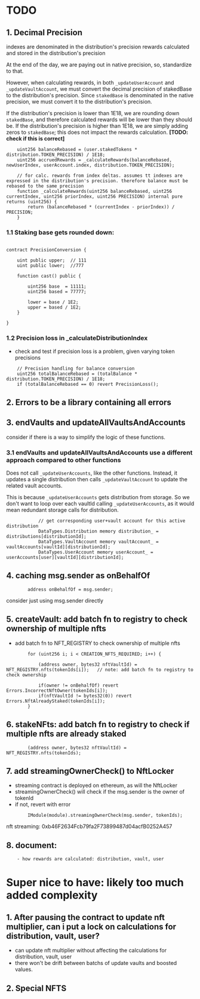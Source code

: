# TODO

## 1. Decimal Precision

indexes are denominated in the distribution's precision
rewards calculated and stored in the distribution's precision

At the end of the day, we are paying out in native precision, so, standardize to that.

However, when calculating rewards, in both `_updateUserAccount` and `_updateVaultAccount`, we must convert the decimal precision of stakedBase to the distribution's precision.
Since `stakedBase` is denominated in the native precision, we must convert it to the distribution's precision.

If the distribution's precision is lower than 1E18, we are rounding down `stakedBase`, and therefore calculated rewards will be lower than they should be.
If the distribution's precision is higher than 1E18, we are simply adding zeros to `stakedBase`; this does not impact the rewards calculation. **[TODO: check if this is correct]**

```solidity
    uint256 balanceRebased = (user.stakedTokens * distribution.TOKEN_PRECISION) / 1E18;
    uint256 accruedRewards = _calculateRewards(balanceRebased, newUserIndex, userAccount.index, distribution.TOKEN_PRECISION);
                
    // for calc. rewards from index deltas. assumes tt indexes are expressed in the distribution's precision. therefore balance must be rebased to the same precision
    function _calculateRewards(uint256 balanceRebased, uint256 currentIndex, uint256 priorIndex, uint256 PRECISION) internal pure returns (uint256) {
        return (balanceRebased * (currentIndex - priorIndex)) / PRECISION;
    }

```

### 1.1 Staking base gets rounded down:

```solidity

contract PrecisionConversion {

    uint public upper;  // 111
    uint public lower;  //777

    function cast() public {
        
        uint256 base  = 11111;
        uint256 based = 77777;
        
        lower = base / 1E2;
        upper = based / 1E2;
    }

}
```

### 1.2 Precision loss in _calculateDistributionIndex

- check and test if precision loss is a problem, given varying token precisions

```solidity
    // Precision handling for balance conversion
    uint256 totalBalanceRebased = (totalBalance * distribution.TOKEN_PRECISION) / 1E18;
    if (totalBalanceRebased == 0) revert PrecisionLoss();
```

## 2. Errors to be a library containing all errors

## 3. endVaults and updateAllVaultsAndAccounts

consider if there is a way to simplify the logic of these functions.

### 3.1 endVaults and updateAllVaultsAndAccounts use a different approach compared to other functions

Does not call `_updateUserAccounts`, like the other functions.
Instead, it updates a single distribution then calls `_updateVaultAccount` to update the related vault accounts.

This is because `_updateUserAccounts` gets distribution from storage. So we don't want to loop over each vaultId calling `_updateUserAccounts`, as it would mean redundant storage calls for distribution.
```solidity
            // get corresponding user+vault account for this active distribution 
            DataTypes.Distribution memory distribution_ = distributions[distributionId];
            DataTypes.VaultAccount memory vaultAccount_ = vaultAccounts[vaultId][distributionId];
            DataTypes.UserAccount memory userAccount_ = userAccounts[user][vaultId][distributionId];
```

## 4. caching msg.sender as onBehalfOf

```solidity
        address onBehalfOf = msg.sender;
```
consider just using msg.sender directly

## 5. createVault: add batch fn to registry to check ownership of multiple nfts

- add batch fn to NFT_REGISTRY to check ownership of multiple nfts

```solidity
        for (uint256 i; i < CREATION_NFTS_REQUIRED; i++) {

            (address owner, bytes32 nftVaultId) = NFT_REGISTRY.nfts(tokenIds[i]);   // note: add batch fn to registry to check ownership
            
            if(owner != onBehalfOf) revert Errors.IncorrectNftOwner(tokenIds[i]);
            if(nftVaultId != bytes32(0)) revert Errors.NftAlreadyStaked(tokenIds[i]);
        }
```

## 6. stakeNFts: add batch fn to registry to check if multiple nfts are already staked

```solidity
        (address owner, bytes32 nftVaultId) = NFT_REGISTRY.nfts(tokenIds);
```

## 7. add streamingOwnerCheck() to NftLocker

- streaming contract is deployed on ethereum, as will the NftLocker
- streamingOwnerCheck() will check if the msg.sender is the owner of tokenId
- if not, revert with error

```solidity
        IModule(module).streamingOwnerCheck(msg.sender, tokenIds);
```

nft streaming: 0xb46F2634Fcb79fa2F73899487d04acfB0252A457

## 8. document: 
        - how rewards are calculated: distribution, vault, user


# Super nice to have: likely too much added complexity

## 1. After pausing the contract to update nft multiplier, can i put a lock on calculations for distribution, vault, user?

- can update nft multiplier without affecting the calculations for distribution, vault, user
- there won't be drift between batchs of update vaults and boosted values.

## 2. Special NFTS
